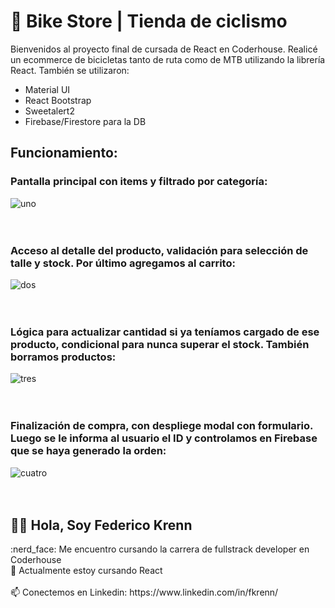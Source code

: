 # 🚴 Bike Store | Tienda de ciclismo



Bienvenidos al proyecto final de cursada de React en Coderhouse. Realicé un ecommerce de bicicletas tanto de ruta como de MTB utilizando la librería React. También se utilizaron:

- Material UI
- React Bootstrap
- Sweetalert2
- Firebase/Firestore para la DB

## Funcionamiento:

### Pantalla principal con items y filtrado por categoría:

![uno](https://user-images.githubusercontent.com/90353038/176954348-01e48f1f-83b6-4e58-b867-2f959198cafe.gif)
<br><br><br>
### Acceso al detalle del producto, validación para selección de talle y stock. Por último agregamos al carrito:

![dos](https://user-images.githubusercontent.com/90353038/176954402-8a3b3650-e498-4a15-85c4-92130fa87332.gif)
<br><br><br>
### Lógica para actualizar cantidad si ya teníamos cargado de ese producto, condicional para nunca superar el stock. También borramos productos:

![tres](https://user-images.githubusercontent.com/90353038/176954419-94a8d7ef-70f4-42e5-901b-6d7c881d7e26.gif)
<br><br><br>
### Finalización de compra, con despliege modal con formulario. Luego se le informa al usuario el ID y controlamos en Firebase que se haya generado la orden:

![cuatro](https://user-images.githubusercontent.com/90353038/176954429-00eb74fd-fcb5-4adb-b6f6-baadaab93718.gif)
<br><br><br>

<h2> 🙋‍♂️ Hola, Soy Federico Krenn</h2>
:nerd_face: Me encuentro cursando la carrera de fullstrack developer en Coderhouse 
<br>
🌱 Actualmente estoy cursando React
<br></br>
📫 Conectemos en Linkedin: https://www.linkedin.com/in/fkrenn/

